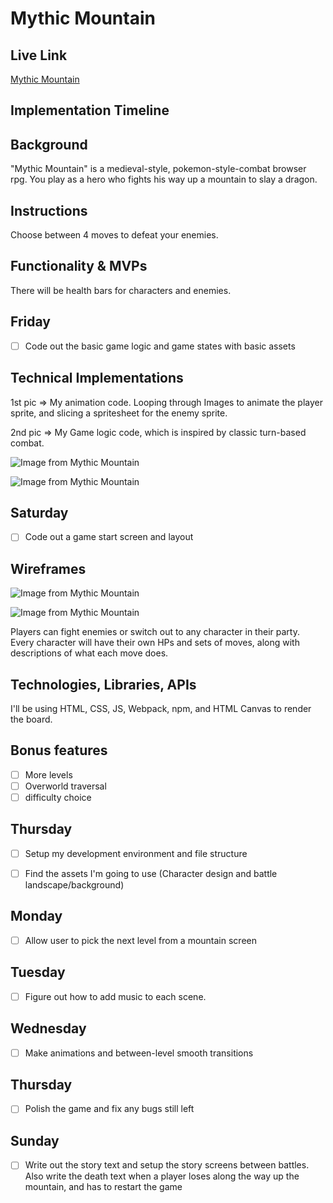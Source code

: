 # Mythic Mountain

## Live Link

[Mythic Mountain](https://bubbapang.github.io/mythic-mountain/)

## **Implementation Timeline**

## Background

"Mythic Mountain" is a medieval-style, pokemon-style-combat browser rpg. You play as a hero who fights his way up a mountain to slay a dragon.

## Instructions

Choose between 4 moves to defeat your enemies.

## Functionality & MVPs

There will be health bars for characters and enemies.

## Friday


- [ ] Code out the basic game logic and game states with basic assets

## Technical Implementations

1st pic => My animation code. Looping through Images to animate the player sprite, and slicing a spritesheet for the enemy sprite.

2nd pic => My Game logic code, which is inspired by classic turn-based combat.

![Image from Mythic Mountain](https://app.milanote.com/media/p/images/1Pqf4h1LS9tFbz/eu5/animating%20code.png?w=800)

![Image from Mythic Mountain](https://app.milanote.com/media/p/images/1Pqf4h1LS9tFbA/WaF/game%20logic%20code.png)

## Saturday


- [ ] Code out a game start screen and layout

## Wireframes

![Image from Mythic Mountain](https://app.milanote.com/media/p/images/1PqeRj1LS9tFbt/EXm/wireframe.png?w=800)

![Image from Mythic Mountain](https://app.milanote.com/media/p/images/1PnHGG1QDZG9a9/Tux/mythic%20mountain%20wireframe.png?w=800)

Players can fight enemies or switch out to any character in their party. Every character will have their own HPs and sets of moves, along with descriptions of what each move does.

## Technologies, Libraries, APIs

I'll be using HTML, CSS, JS, Webpack, npm, and HTML Canvas to render the board.

## Bonus features


- [ ] More levels
- [ ] Overworld traversal
- [ ] difficulty choice

## Thursday


- [ ] Setup my development environment and file structure

- [ ] Find the assets I'm going to use (Character design and battle landscape/background)

## Monday


- [ ] Allow user to pick the next level from a mountain screen

## Tuesday


- [ ] Figure out how to add music to each scene.

## Wednesday


- [ ] Make animations and between-level smooth transitions

## Thursday


- [ ] Polish the game and fix any bugs still left

## Sunday


- [ ] Write out the story text and setup the story screens between battles. Also write the death text when a player loses along the way up the mountain, and has to restart the game